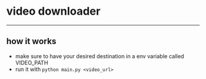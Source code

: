 # video downloader
---
## how it works

- make sure to have your desired destination in a env variable called VIDEO_PATH
- run it with `python main.py <video_url>`
